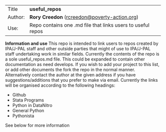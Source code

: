 |     |     |
| --- | --- |
| Title		   | **useful_repos** |
| Author:      | **Rory Creedon** (rcreedon@poverty-action.org) |
| Use:         | Repo contains one .md file that links users to useful repos |

**Information and use** This repo is intended to link users to repos created by IPA/J-PAL staff and other outside parties that might of use to IPA/J-PAL staff undertaking work in similar fields. Currently the contents of the repo is a sole useful_repos.md file. This could be expanded to contain other documentation as need develops. If you wish to add your project to this list, or add other documents the fork the repo in the normal manner. Alternatively contact the author at the given address if you have suggestions/additions that you prefer to make via email. Currently the links will be organised according to the following headings:
+ Github
+ Stata Programs
+ Python in DataNitro
+ General Python
+ Pythonista

See below for more information

